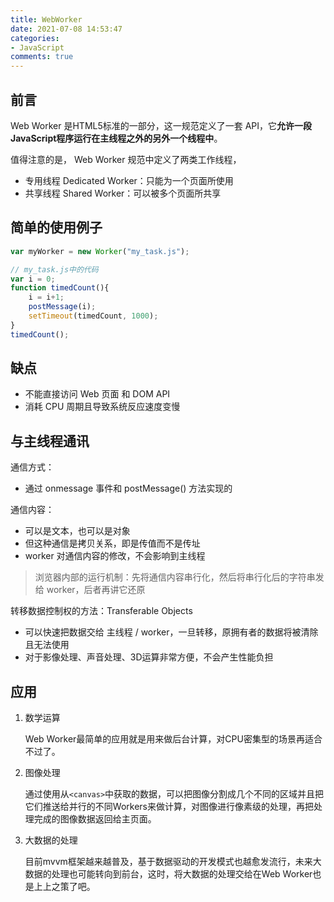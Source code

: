 ```yaml
---
title: WebWorker
date: 2021-07-08 14:53:47
categories:
- JavaScript
comments: true
---
```


## 前言

Web Worker 是HTML5标准的一部分，这一规范定义了一套 API，它**允许一段JavaScript程序运行在主线程之外的另外一个线程中**。

值得注意的是， Web Worker 规范中定义了两类工作线程，

- 专用线程 Dedicated Worker：只能为一个页面所使用
- 共享线程 Shared Worker：可以被多个页面所共享

<!-- more -->



## 简单的使用例子

```js
var myWorker = new Worker("my_task.js");

// my_task.js中的代码 
var i = 0;
function timedCount(){
    i = i+1;
    postMessage(i);
    setTimeout(timedCount, 1000);
}
timedCount();
```



## 缺点

- 不能直接访问 Web 页面 和 DOM API
- 消耗 CPU 周期且导致系统反应速度变慢



## 与主线程通讯

通信方式：

- 通过 onmessage 事件和 postMessage() 方法实现的

通信内容：

- 可以是文本，也可以是对象
- 但这种通信是拷贝关系，即是传值而不是传址
- worker 对通信内容的修改，不会影响到主线程

> 浏览器内部的运行机制：先将通信内容串行化，然后将串行化后的字符串发给 worker，后者再讲它还原

转移数据控制权的方法：Transferable Objects 

- 可以快速把数据交给 主线程 / worker，一旦转移，原拥有者的数据将被清除且无法使用
- 对于影像处理、声音处理、3D运算非常方便，不会产生性能负担



## 应用

1. 数学运算

   Web Worker最简单的应用就是用来做后台计算，对CPU密集型的场景再适合不过了。

2. 图像处理

   通过使用从`<canvas>`中获取的数据，可以把图像分割成几个不同的区域并且把它们推送给并行的不同Workers来做计算，对图像进行像素级的处理，再把处理完成的图像数据返回给主页面。

3. 大数据的处理

   目前mvvm框架越来越普及，基于数据驱动的开发模式也越愈发流行，未来大数据的处理也可能转向到前台，这时，将大数据的处理交给在Web Worker也是上上之策了吧。


